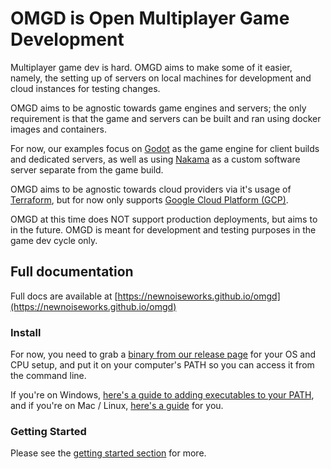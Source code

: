 # OMGD is Open Multiplayer Game Development

Multiplayer game dev is hard. OMGD aims to make some of it easier, namely, the setting up of servers on local machines for development and cloud instances for testing changes.

OMGD aims to be agnostic towards game engines and servers; the only requirement is that the game and servers can be built and ran using docker images and containers.

For now, our examples focus on [Godot](https://godotengine.org) as the game engine for client builds and dedicated servers, as well as using [Nakama](https://heroiclabs.com/nakama/) as a custom software server separate from the game build.

OMGD aims to be agnostic towards cloud providers via it's usage of [Terraform](https://www.terraform.io/), but for now only supports [Google Cloud Platform (GCP)](https://cloud.google.com/gcp).

OMGD at this time does NOT support production deployments, but aims to in the future. OMGD is meant for development and testing purposes in the game dev cycle only.

## Full documentation

Full docs are available at [https://newnoiseworks.github.io/omgd](https://newnoiseworks.github.io/omgd)

### Install

For now, you need to grab a [binary from our release page](https://github.com/newnoiseworks/omgd/releases) for your OS and CPU setup, and put it on your computer's PATH so you can access it from the command line.

If you're on Windows, [here's a guide to adding executables to your PATH](https://stackoverflow.com/questions/4822400/register-an-exe-so-you-can-run-it-from-any-command-line-in-windows), and if you're on Mac / Linux, [here's a guide](https://medium.com/codex/adding-executable-program-commands-to-the-path-variable-5e45f1bdf6ce) for you.

### Getting Started

Please see the [getting started section](https://newnoiseworks.github.io/omgd/pages/getting-started/#deploying-to-the-cloud) for more.


